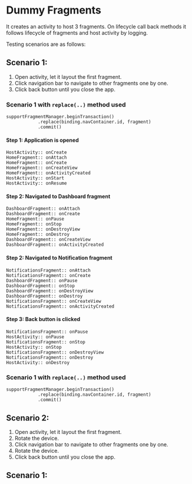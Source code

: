 # Dummy Fragments
It creates an activity to host 3 fragments. On lifecycle call back methods it follows lifecycle of fragments and host activity by logging.

Testing scenarios are as follows:
## Scenario 1:
1. Open activity, let it layout the first fragment.
2. Click navigation bar to navigate to other fragments one by one.
3. Click back button until you close the app.

### Scenario 1 with `replace(..)` method used
```
supportFragmentManager.beginTransaction()
            .replace(binding.navContainer.id, fragment)
            .commit()
```
#### Step 1: Application is opened
```
HostActivity:: onCreate
HomeFragment:: onAttach
HomeFragment:: onCreate
HomeFragment:: onCreateView
HomeFragment:: onActivityCreated
HostActivity:: onStart
HostActivity:: onResume
```
#### Step 2: Navigated to Dashboard fragment
```
DashboardFragment:: onAttach
DashboardFragment:: onCreate
HomeFragment:: onPause
HomeFragment:: onStop
HomeFragment:: onDestroyView
HomeFragment:: onDestroy
DashboardFragment:: onCreateView
DashboardFragment:: onActivityCreated
```
#### Step 2: Navigated to Notification fragment
```
NotificationsFragment:: onAttach
NotificationsFragment:: onCreate
DashboardFragment:: onPause
DashboardFragment:: onStop
DashboardFragment:: onDestroyView
DashboardFragment:: onDestroy
NotificationsFragment:: onCreateView
NotificationsFragment:: onActivityCreated
```
#### Step 3: Back button is clicked
```
NotificationsFragment:: onPause
HostActivity:: onPause
NotificationsFragment:: onStop
HostActivity:: onStop
NotificationsFragment:: onDestroyView
NotificationsFragment:: onDestroy
HostActivity:: onDestroy
```

### Scenario 1 with `replace(..)` method used
```
supportFragmentManager.beginTransaction()
            .replace(binding.navContainer.id, fragment)
            .commit()
``` 

## Scenario 2:
1. Open activity, let it layout the first fragment.
2. Rotate the device.
3. Click navigation bar to navigate to other fragments one by one.
4. Rotate the device.
5. Click back button until you close the app.

## Scenario 1:
